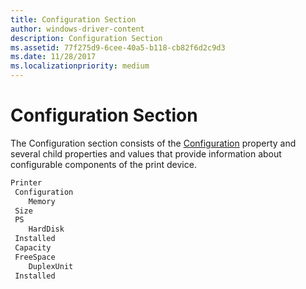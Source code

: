 ```yaml
---
title: Configuration Section
author: windows-driver-content
description: Configuration Section
ms.assetid: 77f275d9-6cee-40a5-b118-cb82f6d2c9d3
ms.date: 11/28/2017
ms.localizationpriority: medium
---
```


# Configuration Section


The Configuration section consists of the [Configuration](configuration.md) property and several child properties and values that provide information about configurable components of the print device.

```cpp
Printer
 Configuration
    Memory
 Size
 PS
    HardDisk
 Installed
 Capacity
 FreeSpace
    DuplexUnit
 Installed
```

 

 




